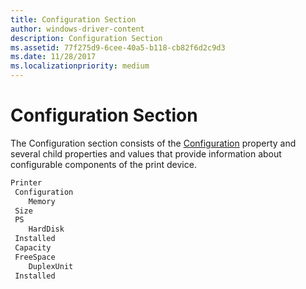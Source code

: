 ```yaml
---
title: Configuration Section
author: windows-driver-content
description: Configuration Section
ms.assetid: 77f275d9-6cee-40a5-b118-cb82f6d2c9d3
ms.date: 11/28/2017
ms.localizationpriority: medium
---
```


# Configuration Section


The Configuration section consists of the [Configuration](configuration.md) property and several child properties and values that provide information about configurable components of the print device.

```cpp
Printer
 Configuration
    Memory
 Size
 PS
    HardDisk
 Installed
 Capacity
 FreeSpace
    DuplexUnit
 Installed
```

 

 




